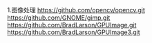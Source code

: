 1.图像处理
	https://github.com/opencv/opencv.git
	https://github.com/GNOME/gimp.git
	https://github.com/BradLarson/GPUImage.git
	https://github.com/BradLarson/GPUImage3.git